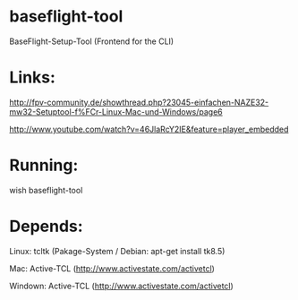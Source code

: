 baseflight-tool
===============

BaseFlight-Setup-Tool (Frontend for the CLI)


Links:
======

http://fpv-community.de/showthread.php?23045-einfachen-NAZE32-mw32-Setuptool-f%FCr-Linux-Mac-und-Windows/page6

http://www.youtube.com/watch?v=46JlaRcY2IE&feature=player_embedded


Running:
========

wish baseflight-tool


Depends:
========

Linux: tcltk (Pakage-System / Debian: apt-get install tk8.5)

Mac: Active-TCL (http://www.activestate.com/activetcl)

Windown: Active-TCL (http://www.activestate.com/activetcl)

